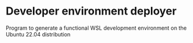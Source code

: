 # Developer environment deployer
Program to generate a functional WSL development environment on the Ubuntu 22.04 distribution
